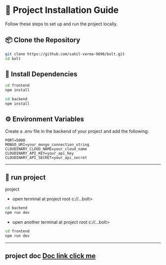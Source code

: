 # 🚀 Project Installation Guide

Follow these steps to set up and run the project locally.

## 📦 Clone the Repository

```bash
git clone https://github.com/sahil-verma-9696/bolt.git
cd bolt
```

## 📁 Install Dependencies

```bash
cd frontend
npm install

cd backend
npm install

```

## ⚙️ Environment Variables

Create a .env file in the backend of your project and add the following:

```env
PORT=5000
MONGO_URI=your_mongo_connection_string
CLOUDINARY_CLOUD_NAME=your_cloud_name
CLOUDINARY_API_KEY=your_api_key
CLOUDINARY_API_SECRET=your_api_secret
```

---

## 🚀 run project

project

- open terminal at project root c://...bolt>

```bash
cd backend
npm run dev
```

- open another terminal at project root c://...bolt>

```bash
cd frontend
npm run dev
```

---

## project doc [Doc link click me](https://docs.google.com/document/d/1KMCiy9pPE9w5rWlH_ixEmNZsRcJs2ZURbCPnKp8pcBo/edit?usp=sharing)
